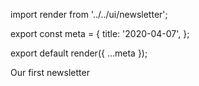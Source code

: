 import render from '../../ui/newsletter';

export const meta = {
title: '2020-04-07',
};

export default render({ ...meta });

Our first newsletter
